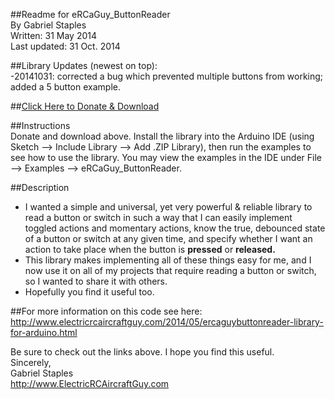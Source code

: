 ##Readme for eRCaGuy_ButtonReader  
By Gabriel Staples  
Written: 31 May 2014  
Last updated: 31 Oct. 2014  

##Library Updates (newest on top):  
-20141031: corrected a bug which prevented multiple buttons from working; added a 5 button example.  

##<a href="https://gumroad.com/l/eRCaGuy_ButtonReader" target="_blank">Click Here to Donate & Download</a>  

##Instructions  
Donate and download above. Install the library into the Arduino IDE (using Sketch --> Include Library --> Add .ZIP Library), then run the examples to see how to use the library. You may view the examples in the IDE under File --> Examples --> eRCaGuy_ButtonReader.  

##Description  
* I wanted a simple and universal, yet very powerful & reliable library to read a button or switch in such a way that I can
 easily implement toggled actions and momentary actions, know the true, debounced state of a button or switch at any given time, and specify whether I want an action to take place when the button is **pressed** or **released.**  
* This library makes implementing all of these things easy for me, and I now use it on all of my projects that require reading a button or switch, so I wanted to share it with others.  
* Hopefully you find it useful too.  

##For more information on this code see here:  
http://www.electricrcaircraftguy.com/2014/05/ercaguybuttonreader-library-for-arduino.html  

Be sure to check out the links above.  I hope you find this useful.  
Sincerely,  
Gabriel Staples  
http://www.ElectricRCAircraftGuy.com  
